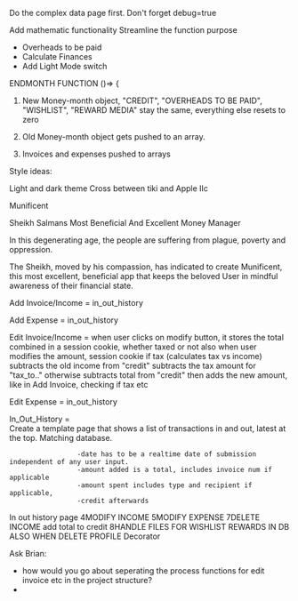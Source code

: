 Do the complex data page first.
Don't forget debug=true

Add mathematic functionality
Streamline the function purpose

- Overheads to be paid 
- Calculate Finances 
- Add Light Mode switch


ENDMONTH FUNCTION ()=> {

1. New Money-month object, "CREDIT", "OVERHEADS TO BE PAID", "WISHLIST", "REWARD
   MEDIA" stay the same, everything else resets to zero

2. Old Money-month object gets pushed to an array.
3. Invoices and expenses pushed to arrays

Style ideas:

Light and dark theme
Cross between tiki and Apple IIc

Munificent

Sheikh Salmans Most Beneficial And Excellent Money Manager 

In this degenerating age, the people are suffering from plague, poverty and oppression. 

The Sheikh, moved by his compassion, has indicated to create Munificent, 
this most excellent, beneficial app that keeps the beloved User in mindful awareness of 
their financial state. 


Add Invoice/Income = 
                     <!-- radio button for calculate tax
                     if "yes"" seperate tax and income, income adds to "credit", tax adds to "tax_to_"
                     if "no" total adds to "credit"
                     send a total combined figure to its own field  -->
                     in_out_history

Add Expense = 
              <!-- if type overhead, subtracts from overheads to be paid (make sure overheads to be paid starts at monthly overheads)
              if type extras, adds to "spent_on_extras" 
              also deprecate Credit! -->
              in_out_history

Edit Invoice/Income = when user clicks on modify button, it stores the total combined in a session cookie, whether taxed or not also
                      when user modifies the amount, session cookie if tax (calculates tax vs income) subtracts the old income from "credit"
                      subtracts the tax amount for "tax_to.." otherwise subtracts total from "credit"
                      then adds the new amount, like in Add Invoice, checking if tax etc

Edit Expense = 
               <!-- when user clicks on the "modify" button, it stores the original expense in a session cookie, whether overhead or not in session cooke
               when user submits the edit, session cookie amount adds to "credit" first, adds to "overheads_to_pay" -->
               <!-- next the new expense is subtracted from credit -->
               in_out_history

In_Out_History =   
                  Create a template page that shows a list of transactions in and out, latest at the top. Matching database. 
                  
                     -date has to be a realtime date of submission independent of any user input.
                     -amount added is a total, includes invoice num if applicable
                     -amount spent includes type and recipient if applicable, 
                     -credit afterwards

In out history page
4MODIFY INCOME
5MODIFY EXPENSE
7DELETE INCOME
add total to credit
8HANDLE FILES FOR WISHLIST REWARDS IN DB ALSO WHEN DELETE PROFILE
Decorator

Ask Brian:
- how would you go about seperating the process functions for edit invoice etc in the project structure?
- 

